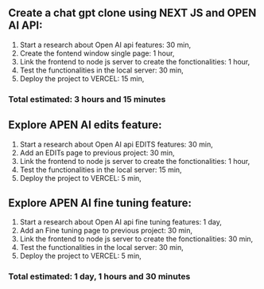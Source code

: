 ## Create a chat gpt clone using NEXT JS and OPEN AI API:

1. Start a research about Open AI api features: 30 min,
2. Create the fontend window single page: 1 hour,
3. Link the frontend to node js server to create the fonctionalities: 1 hour,
4. Test the functionalities in the local server: 30 min,
5. Deploy the project to VERCEL: 15 min,

### Total estimated: 3 hours and 15 minutes

## Explore APEN AI edits feature:

1. Start a research about Open AI api EDITS features: 30 min,
2. Add an EDITs page to previous project: 30 min,
3. Link the frontend to node js server to create the fonctionalities: 1 hour,
4. Test the functionalities in the local server: 15 min,
5. Deploy the project to VERCEL: 5 min,

## Explore APEN AI fine tuning feature:

1. Start a research about Open AI api fine tuning features: 1 day,
2. Add an Fine tuning page to previous project: 30 min,
3. Link the frontend to node js server to create the fonctionalities: 30 min,
4. Test the functionalities in the local server: 30 min,
5. Deploy the project to VERCEL: 5 min,

### Total estimated: 1 day, 1 hours and 30 minutes
